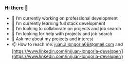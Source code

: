 ### Hi there 👋

<!--
**juanlongoria/juanlongoria** is a ✨ _special_ ✨ repository because its `README.md` (this file) appears on your GitHub profile.

Here are some ideas to get you started: -->

- 🔭 I’m currently working on professional development
- 🌱 I’m currently learning full stack development
- 👯 I’m looking to collaborate on projects and job search
- 🤔 I’m looking for help with projects and job search
- 💬 Ask me about my projects and interest
- 📫 How to reach me: [juan.a.longoria66@gmail.com](juan.a.longoria66@gmail.com) and [https://www.linkedin.com/in/juan-longoria-developer/](https://www.linkedin.com/in/juan-longoria-developer/)
<!--- - 😄 Pronouns: ...
- ⚡ Fun fact: ... -->

